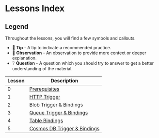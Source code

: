 # Lessons Index

## Legend

Throughout the lessons, you will find a few symbols and callouts.

- 📝 __Tip__ - A tip to indicate a recommended practice.
- 🔎 __Observation__ - An observation to provide more context or deeper explanation.
- ❔ __Question__ - A question which you should try to answer to get a better understanding of the material.

|Lesson|Description
|-|-
|0|[Prerequisites](prerequisites.md)
|1|[HTTP Trigger](http.md)
|2|[Blob Trigger & Bindings](blob.md)
|3|[Queue Trigger & Bindings](queue.md)
|4|[Table Bindings](table.md)
|5|[Cosmos DB Trigger & Bindings](cosmosdb.md)
